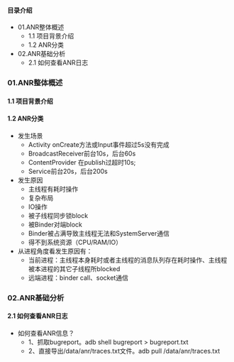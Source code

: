 #### 目录介绍
- 01.ANR整体概述
    - 1.1 项目背景介绍
    - 1.2 ANR分类
- 02.ANR基础分析
    - 2.1 如何查看ANR日志




### 01.ANR整体概述
#### 1.1 项目背景介绍


#### 1.2 ANR分类
- 发生场景
    - Activity onCreate方法或Input事件超过5s没有完成
    - BroadcastReceiver前台10s，后台60s
    - ContentProvider 在publish过超时10s;
    - Service前台20s，后台200s
- 发生原因
    - 主线程有耗时操作
    - 复杂布局
    - IO操作
    - 被子线程同步锁block
    - 被Binder对端block
    - Binder被占满导致主线程无法和SystemServer通信
    - 得不到系统资源（CPU/RAM/IO）
- 从进程角度看发生原因有：
    - 当前进程：主线程本身耗时或者主线程的消息队列存在耗时操作、主线程被本进程的其它子线程所blocked
    - 远端进程：binder call、socket通信



### 02.ANR基础分析
#### 2.1 如何查看ANR日志
- 如何查看ANR信息？
    - 1、抓取bugreport。adb shell bugreport > bugreport.txt
    - 2、直接导出/data/anr/traces.txt文件。adb pull /data/anr/traces.txt























